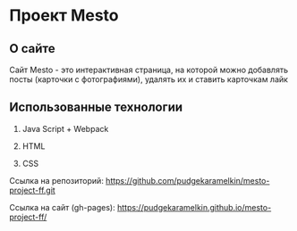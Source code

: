 
# **Проект Mesto**

## **О сайте**

Сайт Mesto - это интерактивная страница, на которой можно добавлять посты (карточки с фотографиями), удалять их и ставить карточкам лайк

## **Использованные технологии**

1. Java Script + Webpack

2. HTML

3. CSS

Ссылка на репозиторий: https://github.com/pudgekaramelkin/mesto-project-ff.git

Ссылка на сайт (gh-pages): https://pudgekaramelkin.github.io/mesto-project-ff/
